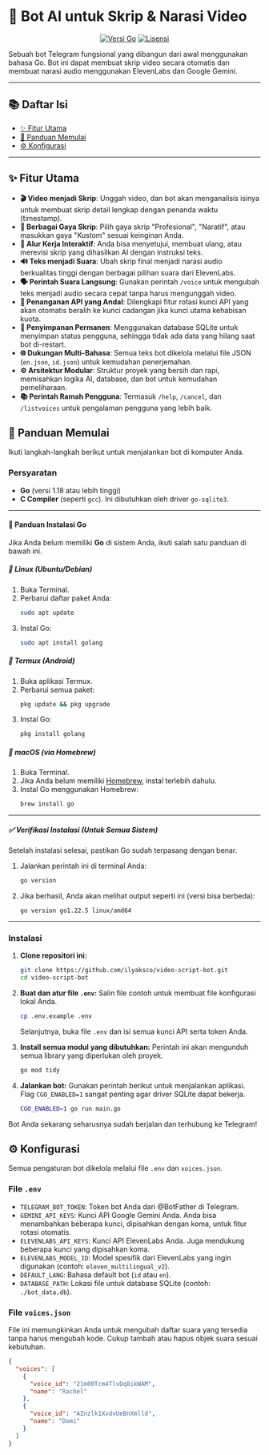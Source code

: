 # 🤖 Bot AI untuk Skrip & Narasi Video

<p align="center">
  <a href="https://go.dev/doc/install" target="_blank"><img src="https://img.shields.io/badge/Go-1.18%2B-00ADD8?style=for-the-badge&logo=go" alt="Versi Go"></a>
  <a href="LICENSE" target="_blank"><img src="https://img.shields.io/badge/Lisensi-MIT-green.svg?style=for-the-badge" alt="Lisensi"></a>
</p>

Sebuah bot Telegram fungsional yang dibangun dari awal menggunakan bahasa Go. Bot ini dapat membuat skrip video secara otomatis dan membuat narasi audio menggunakan ElevenLabs dan Google Gemini.

---

## 📚 Daftar Isi
- [✨ Fitur Utama](#-fitur-utama)
- [🚀 Panduan Memulai](#-panduan-memulai)
- [⚙️ Konfigurasi](#️-konfigurasi)

---

## ✨ Fitur Utama

- **🎬 Video menjadi Skrip**: Unggah video, dan bot akan menganalisis isinya untuk membuat skrip detail lengkap dengan penanda waktu (timestamp).
- **🎨 Berbagai Gaya Skrip**: Pilih gaya skrip "Profesional", "Naratif", atau masukkan gaya "Kustom" sesuai keinginan Anda.
- **🔄 Alur Kerja Interaktif**: Anda bisa menyetujui, membuat ulang, atau merevisi skrip yang dihasilkan AI dengan instruksi teks.
- **🔊 Teks menjadi Suara**: Ubah skrip final menjadi narasi audio berkualitas tinggi dengan berbagai pilihan suara dari ElevenLabs.
- **🗣️ Perintah Suara Langsung**: Gunakan perintah `/voice` untuk mengubah teks menjadi audio secara cepat tanpa harus mengunggah video.
- **🔐 Penanganan API yang Andal**: Dilengkapi fitur rotasi kunci API yang akan otomatis beralih ke kunci cadangan jika kunci utama kehabisan kuota.
- **💾 Penyimpanan Permanen**: Menggunakan database SQLite untuk menyimpan status pengguna, sehingga tidak ada data yang hilang saat bot di-restart.
- **🌐 Dukungan Multi-Bahasa**: Semua teks bot dikelola melalui file JSON (`en.json`, `id.json`) untuk kemudahan penerjemahan.
- **⚙️ Arsitektur Modular**: Struktur proyek yang bersih dan rapi, memisahkan logika AI, database, dan bot untuk kemudahan pemeliharaan.
- **📚 Perintah Ramah Pengguna**: Termasuk `/help`, `/cancel`, dan `/listvoices` untuk pengalaman pengguna yang lebih baik.

## 🚀 Panduan Memulai

Ikuti langkah-langkah berikut untuk menjalankan bot di komputer Anda.

### Persyaratan

- **Go** (versi 1.18 atau lebih tinggi)
- **C Compiler** (seperti `gcc`). Ini dibutuhkan oleh driver `go-sqlite3`.

---
#### 🔩 Panduan Instalasi Go

Jika Anda belum memiliki **Go** di sistem Anda, ikuti salah satu panduan di bawah ini.

##### 🐧 Linux (Ubuntu/Debian)
1.  Buka Terminal.
2.  Perbarui daftar paket Anda:
    ```bash
    sudo apt update
    ```
3.  Instal Go:
    ```bash
    sudo apt install golang
    ```

##### 📱 Termux (Android)
1.  Buka aplikasi Termux.
2.  Perbarui semua paket:
    ```bash
    pkg update && pkg upgrade
    ```
3.  Instal Go:
    ```bash
    pkg install golang
    ```

##### 🍎 macOS (via Homebrew)
1.  Buka Terminal.
2.  Jika Anda belum memiliki [Homebrew](https://brew.sh), instal terlebih dahulu.
3.  Instal Go menggunakan Homebrew:
    ```bash
    brew install go
    ```

---
##### ✅ Verifikasi Instalasi (Untuk Semua Sistem)
Setelah instalasi selesai, pastikan Go sudah terpasang dengan benar.

1.  Jalankan perintah ini di terminal Anda:
    ```bash
    go version
    ```
2.  Jika berhasil, Anda akan melihat output seperti ini (versi bisa berbeda):
    ```
    go version go1.22.5 linux/amd64
    ```
---

### Instalasi

1.  **Clone repositori ini:**
    ```bash
    git clone https://github.com/ilyaksco/video-script-bot.git
    cd video-script-bot
    ```

2.  **Buat dan atur file `.env`:**
    Salin file contoh untuk membuat file konfigurasi lokal Anda.
    ```bash
    cp .env.example .env
    ```
    Selanjutnya, buka file `.env` dan isi semua kunci API serta token Anda.

3.  **Install semua modul yang dibutuhkan:**
    Perintah ini akan mengunduh semua library yang diperlukan oleh proyek.
    ```bash
    go mod tidy
    ```

4.  **Jalankan bot:**
    Gunakan perintah berikut untuk menjalankan aplikasi. Flag `CGO_ENABLED=1` sangat penting agar driver SQLite dapat bekerja.
    ```bash
    CGO_ENABLED=1 go run main.go
    ```

Bot Anda sekarang seharusnya sudah berjalan dan terhubung ke Telegram!

## ⚙️ Konfigurasi

Semua pengaturan bot dikelola melalui file `.env` dan `voices.json`.

### File `.env`

- `TELEGRAM_BOT_TOKEN`: Token bot Anda dari @BotFather di Telegram.
- `GEMINI_API_KEYS`: Kunci API Google Gemini Anda. Anda bisa menambahkan beberapa kunci, dipisahkan dengan koma, untuk fitur rotasi otomatis.
- `ELEVENLABS_API_KEYS`: Kunci API ElevenLabs Anda. Juga mendukung beberapa kunci yang dipisahkan koma.
- `ELEVENLABS_MODEL_ID`: Model spesifik dari ElevenLabs yang ingin digunakan (contoh: `eleven_multilingual_v2`).
- `DEFAULT_LANG`: Bahasa default bot (`id` atau `en`).
- `DATABASE_PATH`: Lokasi file untuk database SQLite (contoh: `./bot_data.db`).

### File `voices.json`

File ini memungkinkan Anda untuk mengubah daftar suara yang tersedia tanpa harus mengubah kode. Cukup tambah atau hapus objek suara sesuai kebutuhan.
```json
{
  "voices": [
    {
      "voice_id": "21m00Tcm4TlvDq8ikWAM",
      "name": "Rachel"
    },
    {
      "voice_id": "AZnzlk1XvdvUeBnXmlld",
      "name": "Domi"
    }
  ]
}
